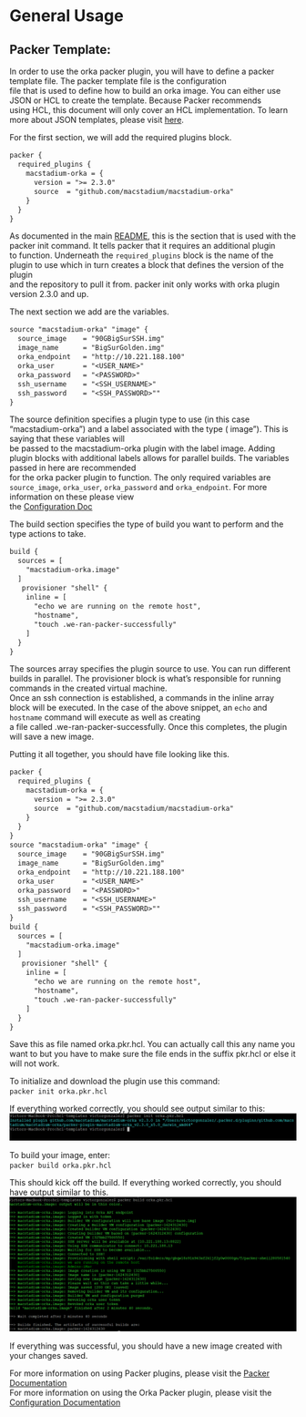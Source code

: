 # General Usage
  
## Packer Template:

In order to use the orka packer plugin, you will have to define a packer template file.  The packer template file is the configuration   
file that is used to define how to build an orka image.  You can either use JSON or HCL to create the template. Because Packer recommends  
using HCL, this document will only cover an HCL implementation. To learn more about JSON templates, please visit [here](https://www.packer.io/docs/templates/legacy_json_templates).    

For the first section, we will add the required plugins block.  

```hcl
packer {
  required_plugins {
    macstadium-orka = {
      version = ">= 2.3.0"
      source  = "github.com/macstadium/macstadium-orka"
    }
  }
}
```
As documented in the main [README](README.md), this is the section that is used with the packer init command.  It tells packer that it requires an additional plugin  
to function. Underneath the `required_plugins` block is the name of the plugin to use which in turn creates a block that defines the version of the plugin  
and the repository to pull it from.  packer init only works with orka plugin version 2.3.0 and up.   

The next section we add are the variables.   
```hcl
source "macstadium-orka" "image" {
  source_image    = "90GBigSurSSH.img"
  image_name      = "BigSurGolden.img"
  orka_endpoint   = "http://10.221.188.100"
  orka_user       = "<USER_NAME>"
  orka_password   = "<PASSWORD>"
  ssh_username    = "<SSH_USERNAME>"
  ssh_password    = "<SSH_PASSWORD>""
}
```
The source definition specifies a plugin type to use (in this case “macstadium-orka”) and a label associated with the type ( image”).   This is saying that these variables will   
be passed to the macstadium-orka plugin with the label image.   Adding plugin blocks with additional labels allows for parallel builds. The variables passed in here are recommended   
for the orka packer plugin to function.  The only required variables are `source_image`,  `orka_user`,  `orka_password` and `orka_endpoint`.  For more information on these please view  
the [Configuration Doc](./builders/config.mdx)   

The build section specifies the type of build you want to perform and the type actions to take.  

```hcl
build {
  sources = [
    "macstadium-orka.image"
  ]
   provisioner "shell" {
    inline = [
      "echo we are running on the remote host",
      "hostname",
      "touch .we-ran-packer-successfully"
    ]
  }
}
```

The sources array specifies the plugin source to use.  You can run different builds in parallel.  The provisioner block is what’s responsible for running commands in the created virtual machine.  
Once an ssh connection is established, a commands in the inline array block will be executed.  In the case of the above snippet, an `echo` and `hostname` command will execute as well as creating   
a file called .we-ran-packer-successfully.  Once this completes, the plugin will save a new image.  

Putting it all together, you should have file looking like this.   

```hcl
packer {
  required_plugins {
    macstadium-orka = {
      version = ">= 2.3.0"
      source  = "github.com/macstadium/macstadium-orka"
    }
  }
}
source "macstadium-orka" "image" {
  source_image    = "90GBigSurSSH.img"
  image_name      = "BigSurGolden.img"
  orka_endpoint   = "http://10.221.188.100"
  orka_user       = "<USER_NAME>"
  orka_password   = "<PASSWORD>"
  ssh_username    = "<SSH_USERNAME>"
  ssh_password    = "<SSH_PASSWORD>""
}
build {
  sources = [
    "macstadium-orka.image"
  ]
   provisioner "shell" {
    inline = [
      "echo we are running on the remote host",
      "hostname",
      "touch .we-ran-packer-successfully"
    ]
  }
}
```

Save this as file named orka.pkr.hcl.  You can actually call this any name you want to but you have to make sure the file ends in the suffix pkr.hcl or else it will not work.    

To initialize and download the plugin use this command:  
`packer init orka.pkr.hcl`  

If everything worked correctly, you should see output similar to this:  
![Packer Init](../images/packerinit.PNG)

To build your image, enter:  
`packer build orka.pkr.hcl`  

This should kick off the build.  If everything worked correctly, you should have output similar to this.  
![Packer Build](../images/packerbuild.PNG)

If everything was successful, you should have a new image created with your changes saved.  

For more information on using Packer plugins, please visit the [Packer Documentation](https://www.packer.io/docs/plugins)  
For more information on using the Orka Packer plugin, please visit the [Configuration Documentation](./builders/config.mdx)  